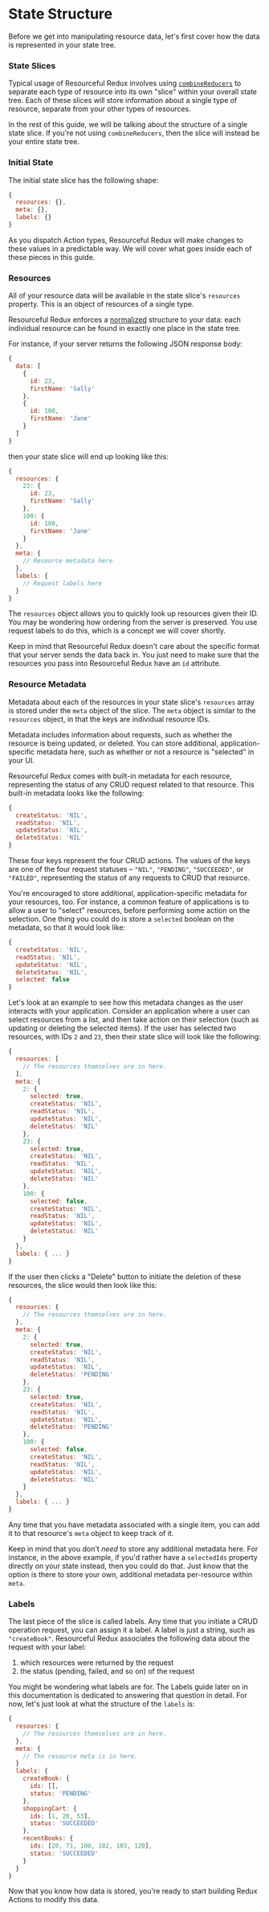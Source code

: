 # State Structure

Before we get into manipulating resource data, let's first cover how the data
is represented in your state tree.

### State Slices

Typical usage of Resourceful Redux involves using
[`combineReducers`](http://redux.js.org/docs/api/combineReducers.html) to
separate each type of resource into its own "slice" within your overall state
tree. Each of these slices will store information about a single type of
resource, separate from your other types of resources.

In the rest of this guide, we will be talking about the structure of a single
state slice. If you're not using `combineReducers`, then the slice will instead
be your entire state tree.

### Initial State

The initial state slice has the following shape:

```js
{
  resources: {},
  meta: {},
  labels: {}
}
```

As you dispatch Action types, Resourceful Redux will make changes to these
values in a predictable way. We will cover what goes inside each of these pieces
in this guide.

### Resources

All of your resource data will be available in the state slice's `resources`
property. This is an object of resources of a single type.

Resourceful Redux enforces a
[normalized](https://en.wikipedia.org/wiki/Database_normalization) structure to
your data: each individual resource can be found in exactly one place in the
state tree.

For instance, if your server returns the following JSON response body:

```js
{
  data: [
    {
      id: 23,
      firstName: 'Sally'
    },
    {
      id: 100,
      firstName: 'Jane'
    }
  ]
}
```

then your state slice will end up looking like this:

```js
{
  resources: {
    23: {
      id: 23,
      firstName: 'Sally'
    },
    100: {
      id: 100,
      firstName: 'Jane'
    }
  },
  meta: {
    // Resource metadata here
  },
  labels: {
    // Request labels here
  }
}
```

The `resources` object allows you to quickly look up resources given their ID.
You may be wondering how ordering from the server is preserved. You use request
labels to do this, which is a concept we will cover shortly.

Keep in mind that Resourceful Redux doesn't care about the specific format that
your server sends the data back in. You just need to make sure that the resources
you pass into Resourceful Redux have an `id` attribute.

### Resource Metadata

Metadata about each of the resources in your state slice's `resources` array
is stored under the `meta` object of the slice. The `meta` object is similar to
the `resources` object, in that the keys are individual resource IDs.

Metadata includes information about requests, such as whether the resource is
being updated, or deleted. You can store additional, application-specific
metadata here, such as whether or not a resource is "selected" in your UI.

Resourceful Redux comes with built-in metadata for each resource, representing
the status of any CRUD request related to that resource. This built-in metadata
looks like the following:

```js
{
  createStatus: 'NIL',
  readStatus: 'NIL',
  updateStatus: 'NIL',
  deleteStatus: 'NIL'
}
```

These four keys represent the four CRUD actions. The values of the keys are
one of the four request statuses – `"NIL"`, `"PENDING"`, `"SUCCEEDED"`, or
`"FAILED"`, representing the status of any requests to CRUD that resource.

You're encouraged to store additional, application-specific metadata for your
resources, too. For instance, a common feature of applications is to allow a
user to "select" resources, before performing some action on the selection.
One thing you could do is store a `selected` boolean on the metadata, so
that it would look like:

```js
{
  createStatus: 'NIL',
  readStatus: 'NIL',
  updateStatus: 'NIL',
  deleteStatus: 'NIL',
  selected: false
}
```

Let's look at an example to see how this metadata changes as the user interacts
with your application. Consider an application where a user can select resources
from a list, and then take action on their selection (such as updating or
deleting the selected items). If the user has selected two resources, with
IDs `2` and `23`, then their state slice will look like the following:

```js
{
  resources: [
    // The resources themselves are in here.
  ],
  meta: {
    2: {
      selected: true,
      createStatus: 'NIL',
      readStatus: 'NIL',
      updateStatus: 'NIL',
      deleteStatus: 'NIL'
    },
    23: {
      selected: true,
      createStatus: 'NIL',
      readStatus: 'NIL',
      updateStatus: 'NIL',
      deleteStatus: 'NIL'
    },
    100: {
      selected: false,
      createStatus: 'NIL',
      readStatus: 'NIL',
      updateStatus: 'NIL',
      deleteStatus: 'NIL'
    }
  },
  labels: { ... }
}
```

If the user then clicks a "Delete" button to initiate the deletion of these
resources, the slice would then look like this:

```js
{
  resources: {
    // The resources themselves are in here.
  },
  meta: {
    2: {
      selected: true,
      createStatus: 'NIL',
      readStatus: 'NIL',
      updateStatus: 'NIL',
      deleteStatus: 'PENDING'
    },
    23: {
      selected: true,
      createStatus: 'NIL',
      readStatus: 'NIL',
      updateStatus: 'NIL',
      deleteStatus: 'PENDING'
    },
    100: {
      selected: false,
      createStatus: 'NIL',
      readStatus: 'NIL',
      updateStatus: 'NIL',
      deleteStatus: 'NIL'
    }
  },
  labels: { ... }
}
```

Any time that you have metadata associated with a single item, you can add it
to that resource's `meta` object to keep track of it.

Keep in mind that you don't _need_ to store any additional metadata here. For
instance, in the above example, if you'd rather have a `selectedIds` property
directly on your state instead, then you could do that. Just know that
the option is there to store your own, additional metadata per-resource within
`meta`.

### Labels

The last piece of the slice is called labels. Any time that you initiate a
CRUD operation request, you can assign it a label. A label is just a string,
such as `"createBook"`. Resourceful Redux associates the following data about
the request with your label:

1. which resources were returned by the request
2. the status (pending, failed, and so on) of the request

You might be wondering what labels are for. The Labels guide later on in
this documentation is dedicated to answering that question in detail. For now,
let's just look at what the structure of the `labels` is:

```js
{
  resources: {
    // The resources themselves are in here.
  },
  meta: {
    // The resource meta is in here.
  }
  labels: {
    createBook: {
      ids: [],
      status: 'PENDING'
    },
    shoppingCart: {
      ids: [1, 20, 53],
      status: 'SUCCEEDED'
    },
    recentBooks: {
      ids: [20, 71, 100, 102, 103, 120],
      status: 'SUCCEEDED'
    }
  }
}
```

Now that you know how data is stored, you're ready to start building
Redux Actions to modify this data.
